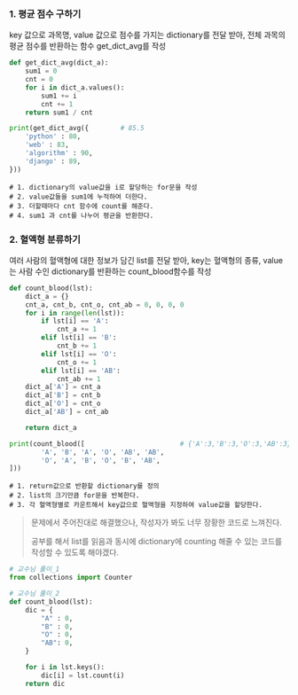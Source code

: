 ### 1. 평균 점수 구하기

key 값으로 과목명, value 값으로 점수를 가지는 dictionary를 전달 받아, 전체 과목의 평균 점수를 반환하는 함수 get_dict_avg를 작성

```python
def get_dict_avg(dict_a):
    sum1 = 0
    cnt = 0
    for i in dict_a.values():
        sum1 += i
        cnt += 1
    return sum1 / cnt

print(get_dict_avg({        # 85.5
    'python' : 80,
    'web' : 83,
    'algorithm' : 90,
    'django' : 89,
}))
```

```
# 1. dictionary의 value값을 i로 할당하는 for문을 작성
# 2. value값들을 sum1에 누적하여 더한다.
# 3. 더할때마다 cnt 함수에 count를 해준다.
# 4. sum1 과 cnt를 나누어 평균을 반환한다.
```

### 2. 혈액형 분류하기

여러 사람의 혈액형에 대한 정보가 담긴 list를 전달 받아, key는 혈액형의 종류, value는 사람 수인 dictionary를 반환하는 count_blood함수를 작성

```python
def count_blood(lst):
    dict_a = {}
    cnt_a, cnt_b, cnt_o, cnt_ab = 0, 0, 0, 0
    for i in range(len(lst)):
        if lst[i] == 'A':
            cnt_a += 1
        elif lst[i] == 'B':
            cnt_b += 1
        elif lst[i] == 'O':
            cnt_o += 1
        elif lst[i] == 'AB':
            cnt_ab += 1
    dict_a['A'] = cnt_a
    dict_a['B'] = cnt_b
    dict_a['O'] = cnt_o
    dict_a['AB'] = cnt_ab

    return dict_a

print(count_blood([                        # {'A':3,'B':3,'O':3,'AB':3}
        'A', 'B', 'A', 'O', 'AB', 'AB',
        'O', 'A', 'B', 'O', 'B', 'AB',
]))
```

```
# 1. return값으로 반환할 dictionary를 정의
# 2. list의 크기만큼 for문을 반복한다.
# 3. 각 혈액형별로 카운트해서 key값으로 혈액형을 지정하여 value값을 할당한다.
```

> 문제에서 주어진대로 해결했으나, 작성자가 봐도 너무 장황한 코드로 느껴진다.
> 
> 공부를 해서 list를 읽음과 동시에 dictionary에 counting 해줄 수 있는 코드를 작성할 수 있도록 해야겠다.

```python
# 교수님 풀이_1
from collections import Counter
```

```python
# 교수님 풀이_2
def count_blood(lst):
    dic = {
        "A" : 0,
        "B" : 0,
        "O" : 0,
        "AB": 0,
    }

    for i in lst.keys():
        dic[i] = lst.count(i)
    return dic
```
